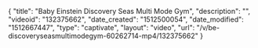 {
    "title": "Baby Einstein Discovery Seas Multi Mode Gym",
    "description": "",
    "videoid": "132375662",
    "date_created": "1512500054",
    "date_modified": "1512667447",
    "type": "captivate",
    "layout": "video",
    "url": "\/v\/be-discoveryseasmultimodegym-60262714-mp4\/132375662"
}